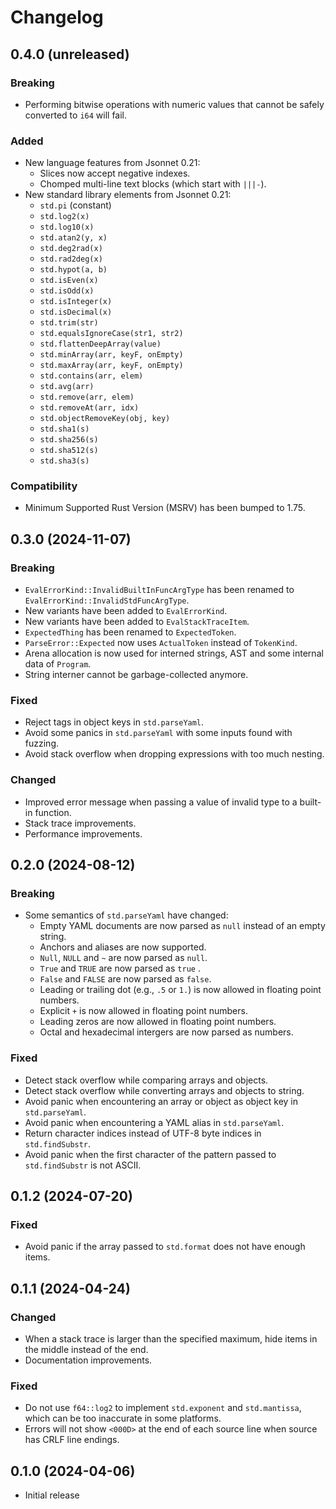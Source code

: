 # Changelog

## 0.4.0 (unreleased)

### Breaking

- Performing bitwise operations with numeric values that cannot be safely
  converted to `i64` will fail.

### Added

- New language features from Jsonnet 0.21:
  - Slices now accept negative indexes.
  - Chomped multi-line text blocks (which start with `|||-`).
- New standard library elements from Jsonnet 0.21:
  - `std.pi` (constant)
  - `std.log2(x)`
  - `std.log10(x)`
  - `std.atan2(y, x)`
  - `std.deg2rad(x)`
  - `std.rad2deg(x)`
  - `std.hypot(a, b)`
  - `std.isEven(x)`
  - `std.isOdd(x)`
  - `std.isInteger(x)`
  - `std.isDecimal(x)`
  - `std.trim(str)`
  - `std.equalsIgnoreCase(str1, str2)`
  - `std.flattenDeepArray(value)`
  - `std.minArray(arr, keyF, onEmpty)`
  - `std.maxArray(arr, keyF, onEmpty)`
  - `std.contains(arr, elem)`
  - `std.avg(arr)`
  - `std.remove(arr, elem)`
  - `std.removeAt(arr, idx)`
  - `std.objectRemoveKey(obj, key)`
  - `std.sha1(s)`
  - `std.sha256(s)`
  - `std.sha512(s)`
  - `std.sha3(s)`

### Compatibility

- Minimum Supported Rust Version (MSRV) has been bumped to 1.75.

## 0.3.0 (2024-11-07)

### Breaking

- `EvalErrorKind::InvalidBuiltInFuncArgType` has been renamed to
  `EvalErrorKind::InvalidStdFuncArgType`.
- New variants have been added to `EvalErrorKind`.
- New variants have been added to `EvalStackTraceItem`.
- `ExpectedThing` has been renamed to `ExpectedToken`.
- `ParseError::Expected` now uses `ActualToken` instead of `TokenKind`.
- Arena allocation is now used for interned strings, AST and some internal data
  of `Program`.
- String interner cannot be garbage-collected anymore.

### Fixed

- Reject tags in object keys in `std.parseYaml`.
- Avoid some panics in `std.parseYaml` with some inputs found with fuzzing.
- Avoid stack overflow when dropping expressions with too much nesting.

### Changed

- Improved error message when passing a value of invalid type to a built-in function.
- Stack trace improvements.
- Performance improvements.

## 0.2.0 (2024-08-12)

### Breaking

- Some semantics of `std.parseYaml` have changed:
  - Empty YAML documents are now parsed as `null` instead of an empty string.
  - Anchors and aliases are now supported.
  - `Null`, `NULL` and `~` are now parsed as `null`.
  - `True` and `TRUE` are now parsed as `true` .
  - `False` and `FALSE` are now parsed as `false`.
  - Leading or trailing dot (e.g., `.5` or `1.`) is now allowed in floating
    point numbers.
  - Explicit `+` is now allowed in floating point numbers.
  - Leading zeros are now allowed in floating point numbers.
  - Octal and hexadecimal intergers are now parsed as numbers.

### Fixed

- Detect stack overflow while comparing arrays and objects.
- Detect stack overflow while converting arrays and objects to string.
- Avoid panic when encountering an array or object as object key in
  `std.parseYaml`.
- Avoid panic when encountering a YAML alias in `std.parseYaml`.
- Return character indices instead of UTF-8 byte indices in `std.findSubstr`.
- Avoid panic when the first character of the pattern passed to `std.findSubstr`
  is not ASCII.

## 0.1.2 (2024-07-20)

### Fixed

- Avoid panic if the array passed to `std.format` does not have enough items.

## 0.1.1 (2024-04-24)

### Changed

- When a stack trace is larger than the specified maximum, hide items in the
  middle instead of the end.
- Documentation improvements.

### Fixed

- Do not use `f64::log2` to implement `std.exponent` and `std.mantissa`, which
  can be too inaccurate in some platforms.
- Errors will not show `<000D>` at the end of each source line when source has
  CRLF line endings.

## 0.1.0 (2024-04-06)

- Initial release

